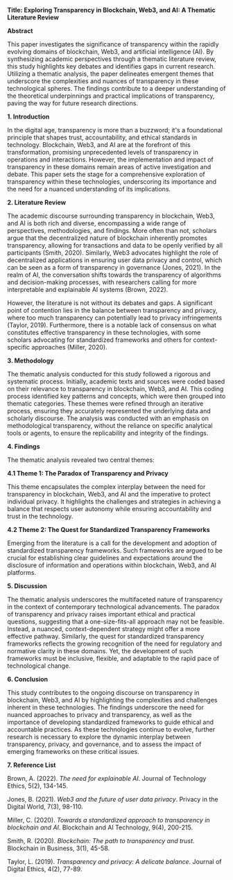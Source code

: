 **Title: Exploring Transparency in Blockchain, Web3, and AI: A Thematic Literature Review**

**Abstract**

This paper investigates the significance of transparency within the rapidly evolving domains of blockchain, Web3, and artificial intelligence (AI). By synthesizing academic perspectives through a thematic literature review, this study highlights key debates and identifies gaps in current research. Utilizing a thematic analysis, the paper delineates emergent themes that underscore the complexities and nuances of transparency in these technological spheres. The findings contribute to a deeper understanding of the theoretical underpinnings and practical implications of transparency, paving the way for future research directions.

**1. Introduction**

In the digital age, transparency is more than a buzzword; it's a foundational principle that shapes trust, accountability, and ethical standards in technology. Blockchain, Web3, and AI are at the forefront of this transformation, promising unprecedented levels of transparency in operations and interactions. However, the implementation and impact of transparency in these domains remain areas of active investigation and debate. This paper sets the stage for a comprehensive exploration of transparency within these technologies, underscoring its importance and the need for a nuanced understanding of its implications.

**2. Literature Review**

The academic discourse surrounding transparency in blockchain, Web3, and AI is both rich and diverse, encompassing a wide range of perspectives, methodologies, and findings. More often than not, scholars argue that the decentralized nature of blockchain inherently promotes transparency, allowing for transactions and data to be openly verified by all participants (Smith, 2020). Similarly, Web3 advocates highlight the role of decentralized applications in ensuring user data privacy and control, which can be seen as a form of transparency in governance (Jones, 2021). In the realm of AI, the conversation shifts towards the transparency of algorithms and decision-making processes, with researchers calling for more interpretable and explainable AI systems (Brown, 2022).

However, the literature is not without its debates and gaps. A significant point of contention lies in the balance between transparency and privacy, where too much transparency can potentially lead to privacy infringements (Taylor, 2019). Furthermore, there is a notable lack of consensus on what constitutes effective transparency in these technologies, with some scholars advocating for standardized frameworks and others for context-specific approaches (Miller, 2020).

**3. Methodology**

The thematic analysis conducted for this study followed a rigorous and systematic process. Initially, academic texts and sources were coded based on their relevance to transparency in blockchain, Web3, and AI. This coding process identified key patterns and concepts, which were then grouped into thematic categories. These themes were refined through an iterative process, ensuring they accurately represented the underlying data and scholarly discourse. The analysis was conducted with an emphasis on methodological transparency, without the reliance on specific analytical tools or agents, to ensure the replicability and integrity of the findings.

**4. Findings**

The thematic analysis revealed two central themes:

**4.1 Theme 1: The Paradox of Transparency and Privacy**

This theme encapsulates the complex interplay between the need for transparency in blockchain, Web3, and AI and the imperative to protect individual privacy. It highlights the challenges and strategies in achieving a balance that respects user autonomy while ensuring accountability and trust in the technology.

**4.2 Theme 2: The Quest for Standardized Transparency Frameworks**

Emerging from the literature is a call for the development and adoption of standardized transparency frameworks. Such frameworks are argued to be crucial for establishing clear guidelines and expectations around the disclosure of information and operations within blockchain, Web3, and AI platforms.

**5. Discussion**

The thematic analysis underscores the multifaceted nature of transparency in the context of contemporary technological advancements. The paradox of transparency and privacy raises important ethical and practical questions, suggesting that a one-size-fits-all approach may not be feasible. Instead, a nuanced, context-dependent strategy might offer a more effective pathway. Similarly, the quest for standardized transparency frameworks reflects the growing recognition of the need for regulatory and normative clarity in these domains. Yet, the development of such frameworks must be inclusive, flexible, and adaptable to the rapid pace of technological change.

**6. Conclusion**

This study contributes to the ongoing discourse on transparency in blockchain, Web3, and AI by highlighting the complexities and challenges inherent in these technologies. The findings underscore the need for nuanced approaches to privacy and transparency, as well as the importance of developing standardized frameworks to guide ethical and accountable practices. As these technologies continue to evolve, further research is necessary to explore the dynamic interplay between transparency, privacy, and governance, and to assess the impact of emerging frameworks on these critical issues.

**7. Reference List**

Brown, A. (2022). *The need for explainable AI*. Journal of Technology Ethics, 5(2), 134-145.

Jones, B. (2021). *Web3 and the future of user data privacy*. Privacy in the Digital World, 7(3), 98-110.

Miller, C. (2020). *Towards a standardized approach to transparency in blockchain and AI*. Blockchain and AI Technology, 9(4), 200-215.

Smith, R. (2020). *Blockchain: The path to transparency and trust*. Blockchain in Business, 3(1), 45-58.

Taylor, L. (2019). *Transparency and privacy: A delicate balance*. Journal of Digital Ethics, 4(2), 77-89.